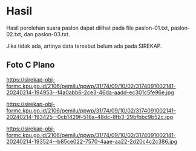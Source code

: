 # Hasil

Hasil perolehan suara paslon dapat dilihat pada file paslon-01.txt, paslon-02.txt, dan paslon-03.txt.

Jika tidak ada, artinya data tersebut belum ada pada SIREKAP.

## Foto C Plano

https://sirekap-obj-formc.kpu.go.id/2106/pemilu/ppwp/31/74/09/10/02/3174091002141-20240214-194953--f4a0abb6-2ce3-46da-aadd-ec301c5fe96e.jpg

https://sirekap-obj-formc.kpu.go.id/2106/pemilu/ppwp/31/74/09/10/02/3174091002141-20240214-193425--0cb1429f-516a-48dc-8fb3-29bfbbc9b52c.jpg

https://sirekap-obj-formc.kpu.go.id/2106/pemilu/ppwp/31/74/09/10/02/3174091002141-20240214-193524--b85ce022-7570-4aae-aa22-2d20c4c2c386.jpg
